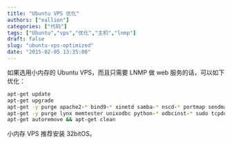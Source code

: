 ```yaml
---
title: "Ubuntu VPS 优化"
authors: ["eallion"]
categories: ["代码"]
tags: ["Ubuntu","vps","优化","主机","lnmp"]
draft: false
slug: "ubuntu-vps-optimized"
date: "2015-02-05 13:35:00"
---
```


如果选用小内存的 Ubuntu VPS，而且只需要 LNMP 做 web 服务的话，可以如下优化：

```bash
apt-get update 
apt-get upgrade 
apt-get -y purge apache2-* bind9-* xinetd samba-* nscd-* portmap sendmail-* sasl2-bin 
apt-get -y purge lynx memtester unixodbc python-* odbcinst-* sudo tcpdump ttf-*
apt-get autoremove && apt-get clean
```

小内存 VPS 推荐安装 32bitOS。
